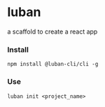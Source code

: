 # luban
a scaffold to create a react app

### Install
```shell
npm install @luban-cli/cli -g
```

### Use
```shell
luban init <project_name>
```
